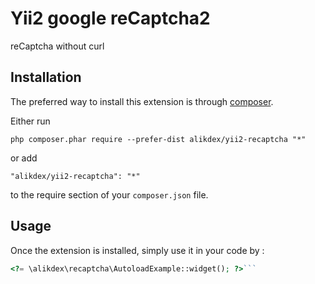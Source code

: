 Yii2 google reCaptcha2
======================
reCaptcha without curl

Installation
------------

The preferred way to install this extension is through [composer](http://getcomposer.org/download/).

Either run

```
php composer.phar require --prefer-dist alikdex/yii2-recaptcha "*"
```

or add

```
"alikdex/yii2-recaptcha": "*"
```

to the require section of your `composer.json` file.


Usage
-----

Once the extension is installed, simply use it in your code by  :

```php
<?= \alikdex\recaptcha\AutoloadExample::widget(); ?>```
